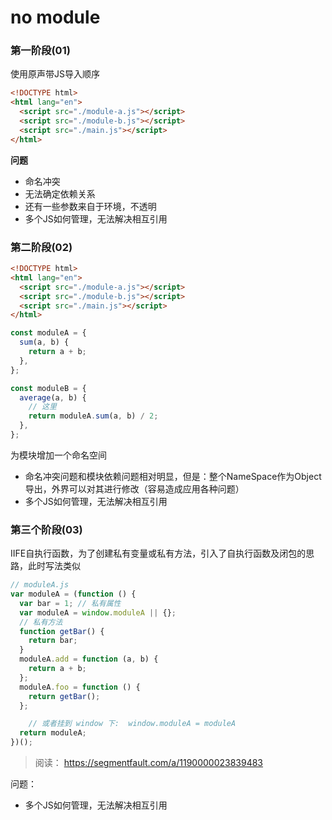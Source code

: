 # no module

### 第一阶段(01)
使用原声带JS导入顺序
```html
<!DOCTYPE html>
<html lang="en">
  <script src="./module-a.js"></script>
  <script src="./module-b.js"></script>
  <script src="./main.js"></script>
</html>
```
**问题**
- 命名冲突
- 无法确定依赖关系
- 还有一些参数来自于环境，不透明
- 多个JS如何管理，无法解决相互引用


### 第二阶段(02)
```html
<!DOCTYPE html>
<html lang="en">
  <script src="./module-a.js"></script>
  <script src="./module-b.js"></script>
  <script src="./main.js"></script>
</html>
```
```javascript
const moduleA = {
  sum(a, b) {
    return a + b;
  },
};
```
```javascript
const moduleB = {
  average(a, b) {
    // 这里
    return moduleA.sum(a, b) / 2;
  },
};
```
为模块增加一个命名空间
- 命名冲突问题和模块依赖问题相对明显，但是：整个NameSpace作为Object导出，外界可以对其进行修改（容易造成应用各种问题）
- 多个JS如何管理，无法解决相互引用

### 第三个阶段(03)
IIFE自执行函数，为了创建私有变量或私有方法，引入了自执行函数及闭包的思路，此时写法类似

```javascript
// moduleA.js
var moduleA = (function () {
  var bar = 1; // 私有属性
  var moduleA = window.moduleA || {};
  // 私有方法
  function getBar() {
    return bar;
  }
  moduleA.add = function (a, b) {
    return a + b;
  };
  moduleA.foo = function () {
    return getBar();
  };

    // 或者挂到 window 下:  window.moduleA = moduleA
  return moduleA;
})();
```
> 阅读： https://segmentfault.com/a/1190000023839483

问题：
- 多个JS如何管理，无法解决相互引用
